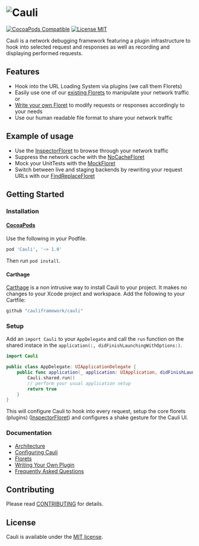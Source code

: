 # ![Cauli](https://cauli.works/logo.png)

[![CocoaPods Compatible](https://img.shields.io/cocoapods/v/Cauli.svg?style=flat-square)](https://cocoapods.org/pods/Cauli)
[![License MIT](https://img.shields.io/badge/license-MIT-blue.svg?style=flat-square)](https://github.com/cauliframework/cauli/blob/develop/LICENSE)

Cauli is a network debugging framework featuring a plugin infrastructure to hook into selected request and responses as well as recording and displaying performed requests.

## Features

* Hook into the URL Loading System via plugins (we call them Florets)
* Easily use one of our [existing Florets](https://cauli.works/docs/florets.html) to manipulate your network traffic or
* [Write your own Floret](https://cauli.works/docs/writing-your-own-plugin.html) to modify requests or responses accordingly to your needs
* Use our human readable file format to share your network traffic

## Example of usage

* Use the [InspectorFloret](https://cauli.works/docs/florets.html#InspectorFloret) to browse through your network traffic
* Suppress the network cache with the [NoCacheFloret](https://cauli.works/docs/florets.html#NoCacheFloret)
* Mock your UnitTests with the [MockFloret](https://cauli.works/docs/florets.html#MockFloret)
* Switch between live and staging backends by rewriting your request URLs with our [FindReplaceFloret](https://cauli.works/docs/florets.html#FindReplaceFloret)

## Getting Started

### Installation
#### [CocoaPods](https://cocoapods.org)

Use the following in your Podfile.

```ruby
pod 'Cauli', '~> 1.0'
```

Then run `pod install`.

#### Carthage

[Carthage](https://github.com/Carthage/Carthage) is a non intrusive way to install Cauli to your project. It makes no changes to your Xcode project and workspace. Add the following to your Cartfile:

```swift
github "cauliframework/cauli"
```

### Setup

Add an `import Cauli` to your `AppDelegate` and call the `run` function on the shared instace in the `application(:, didFinishLaunchingWithOptions:)`.

```swift
import Cauli

public class AppDelegate: UIApplicationDelegate {
    public func application(_ application: UIApplication, didFinishLaunchingWithOptions launchOptions: [UIApplicationLaunchOptionsKey: Any]?) -> Bool {
        Cauli.shared.run()
        // perform your usual application setup
        return true
    }
}
```

This will configure Cauli to hook into every request, setup the core florets (plugins) ([InspectorFloret](https://cauli.works/docs/Classes/InspectorFloret.html)) and configures a shake gesture for the Cauli UI.

### Documentation

* [Architecture](https://cauli.works/docs/architecture.html)
* [Configuring Cauli](https://cauli.works/docs/configuring-cauli.html)
* [Florets](https://cauli.works/docs/florets.html)
* [Writing Your Own Plugin](https://cauli.works/docs/writing-your-own-plugin.html)
* [Frequently Asked Questions](https://cauli.works/docs/frequently-asked-questions.html)

## Contributing
Please read [CONTRIBUTING](CONTRIBUTING.md) for details.

## License
Cauli is available under the [MIT license](LICENSE).
